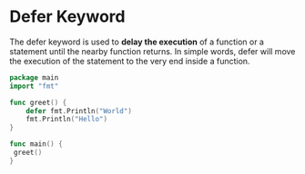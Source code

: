 # Defer Keyword

The defer keyword is used to **delay the execution** of a function or a statement until the nearby function returns. In simple words, defer will move the execution of the statement to the very end inside a function.

```go
package main
import "fmt"

func greet() {
    defer fmt.Println("World")
    fmt.Println("Hello")
}

func main() {
 greet()
}
```